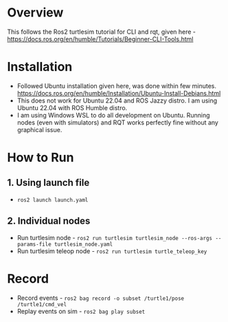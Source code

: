 # Overview
This follows the Ros2 turtlesim tutorial for CLI and rqt, given here - https://docs.ros.org/en/humble/Tutorials/Beginner-CLI-Tools.html

# Installation
- Followed Ubuntu installation given here, was done within few minutes. https://docs.ros.org/en/humble/Installation/Ubuntu-Install-Debians.html
- This does not work for Ubuntu 22.04 and ROS Jazzy distro. I am using Ubuntu 22.04 with ROS Humble distro.
- I am using Windows WSL to do all development on Ubuntu. Running nodes (even with simulators) and RQT works perfectly fine without any graphical issue.  

# How to Run

## 1. Using launch file
- `ros2 launch launch.yaml`

## 2. Individual nodes
- Run turtlesim node - `ros2 run turtlesim turtlesim_node --ros-args --params-file turtlesim_node.yaml`
- Run turtlesim teleop node - `ros2 run turtlesim turtle_teleop_key`


# Record
- Record events - `ros2 bag record -o subset /turtle1/pose /turtle1/cmd_vel`
- Replay events on sim - `ros2 bag play subset`
